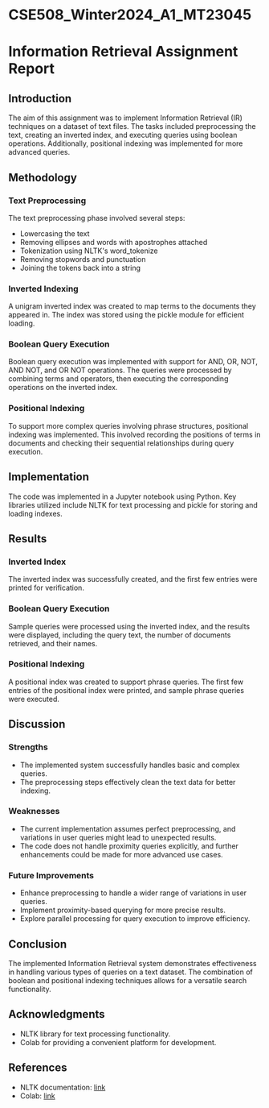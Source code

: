 # CSE508_Winter2024_A1_MT23045

# Information Retrieval Assignment Report

## Introduction

The aim of this assignment was to implement Information Retrieval (IR) techniques on a dataset of text files. The tasks included preprocessing the text, creating an inverted index, and executing queries using boolean operations. Additionally, positional indexing was implemented for more advanced queries.

## Methodology

### Text Preprocessing

The text preprocessing phase involved several steps:
- Lowercasing the text
- Removing ellipses and words with apostrophes attached
- Tokenization using NLTK's word_tokenize
- Removing stopwords and punctuation
- Joining the tokens back into a string

### Inverted Indexing

A unigram inverted index was created to map terms to the documents they appeared in. The index was stored using the pickle module for efficient loading.

### Boolean Query Execution

Boolean query execution was implemented with support for AND, OR, NOT, AND NOT, and OR NOT operations. The queries were processed by combining terms and operators, then executing the corresponding operations on the inverted index.

### Positional Indexing

To support more complex queries involving phrase structures, positional indexing was implemented. This involved recording the positions of terms in documents and checking their sequential relationships during query execution.

## Implementation

The code was implemented in a Jupyter notebook using Python. Key libraries utilized include NLTK for text processing and pickle for storing and loading indexes.

## Results

### Inverted Index

The inverted index was successfully created, and the first few entries were printed for verification.

### Boolean Query Execution

Sample queries were processed using the inverted index, and the results were displayed, including the query text, the number of documents retrieved, and their names.

### Positional Indexing

A positional index was created to support phrase queries. The first few entries of the positional index were printed, and sample phrase queries were executed.

## Discussion

### Strengths

- The implemented system successfully handles basic and complex queries.
- The preprocessing steps effectively clean the text data for better indexing.

### Weaknesses

- The current implementation assumes perfect preprocessing, and variations in user queries might lead to unexpected results.
- The code does not handle proximity queries explicitly, and further enhancements could be made for more advanced use cases.

### Future Improvements

- Enhance preprocessing to handle a wider range of variations in user queries.
- Implement proximity-based querying for more precise results.
- Explore parallel processing for query execution to improve efficiency.

## Conclusion

The implemented Information Retrieval system demonstrates effectiveness in handling various types of queries on a text dataset. The combination of boolean and positional indexing techniques allows for a versatile search functionality.

## Acknowledgments

- NLTK library for text processing functionality.
- Colab for providing a convenient platform for development.

## References

- NLTK documentation: [link](https://www.nltk.org/)
- Colab: [link](https://colab.research.google.com/)


